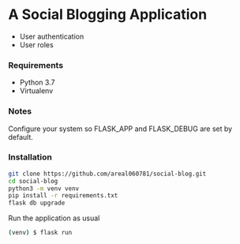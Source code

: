 # A Social Blogging Application

* User authentication
* User roles

### Requirements
* Python 3.7
* Virtualenv

### Notes
Configure your system so FLASK_APP and FLASK_DEBUG are set by default.

### Installation
```sh
git clone https://github.com/areal060781/social-blog.git
cd social-blog
python3 -m venv venv
pip install -r requirements.txt
flask db upgrade
```

Run the application as usual
```sh
(venv) $ flask run
```